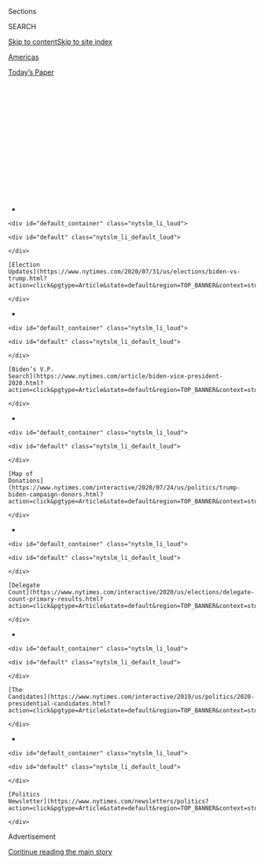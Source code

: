 <div id="app">

<div>

<div>

<div>

<div class="NYTAppHideMasthead css-1q2w90k e1suatyy0">

<div class="section css-ui9rw0 e1suatyy2">

<div class="css-eph4ug er09x8g0">

<div class="css-6n7j50">

</div>

<span class="css-1dv1kvn">Sections</span>

<div class="css-10488qs">

<span class="css-1dv1kvn">SEARCH</span>

</div>

[Skip to content](#site-content)[Skip to site
index](#site-index)

</div>

<div id="masthead-section-label" class="css-1wr3we4 eaxe0e00">

[Americas](https://www.nytimes.com/section/world/americas)

</div>

<div class="css-10698na e1huz5gh0">

</div>

</div>

<div id="masthead-bar-one" class="section hasLinks css-15hmgas e1csuq9d3">

<div class="css-uqyvli e1csuq9d0">

</div>

<div class="css-1uqjmks e1csuq9d1">

</div>

<div class="css-9e9ivx">

[](https://myaccount.nytimes.com/auth/login?response_type=cookie&client_id=vi)

</div>

<div class="css-1bvtpon e1csuq9d2">

[Today’s
Paper](https://www.nytimes.com/section/todayspaper)

</div>

</div>

</div>

</div>

<div data-aria-hidden="false">

<div id="site-content" data-role="main">

<div>

<div class="css-1aor85t" style="opacity:0.000000001;z-index:-1;visibility:hidden">

<div class="css-1hqnpie">

<div class="css-epjblv">

<span class="css-17xtcya">[Americas](/section/world/americas)</span><span class="css-x15j1o">|</span><span class="css-fwqvlz">Lawmakers
‘Alarmed’ by Reports U.S. Envoy Told Brazil It Could Help Re-elect
Trump</span>

</div>

<div class="css-k008qs">

<div class="css-1iwv8en">

<span class="css-18z7m18"></span>

<div>

</div>

</div>

<span class="css-1n6z4y">https://nyti.ms/30hzKHV</span>

<div class="css-1705lsu">

<div class="css-4xjgmj">

<div class="css-4skfbu" data-role="toolbar" data-aria-label="Social Media Share buttons, Save button, and Comments Panel with current comment count" data-testid="share-tools">

  - 
  - 
  - 
  - 
    
    <div class="css-6n7j50">
    
    </div>

  - 

</div>

</div>

</div>

</div>

</div>

</div>

<div id="NYT_TOP_BANNER_REGION" class="css-13pd83m">

<div>

<div id="styln-elections-notifications-menu" class="section interactive-content interactive-size-medium css-1edisqu">

<div class="css-17ih8de interactive-body">

<div class="nytslm_innerContainer" data-aria-live="polite">

<div class="nytslm_title">

</div>

  - 
    
    <div id="default_container" class="nytslm_li_loud">
    
    <div id="default" class="nytslm_li_default_loud">
    
    </div>
    
    [Election
    Updates](https://www.nytimes.com/2020/07/31/us/elections/biden-vs-trump.html?action=click&pgtype=Article&state=default&region=TOP_BANNER&context=storylines_menu)
    
    </div>

  - 
    
    <div id="default_container" class="nytslm_li_loud">
    
    <div id="default" class="nytslm_li_default_loud">
    
    </div>
    
    [Biden’s V.P.
    Search](https://www.nytimes.com/article/biden-vice-president-2020.html?action=click&pgtype=Article&state=default&region=TOP_BANNER&context=storylines_menu)
    
    </div>

  - 
    
    <div id="default_container" class="nytslm_li_loud">
    
    <div id="default" class="nytslm_li_default_loud">
    
    </div>
    
    [Map of
    Donations](https://www.nytimes.com/interactive/2020/07/24/us/politics/trump-biden-campaign-donors.html?action=click&pgtype=Article&state=default&region=TOP_BANNER&context=storylines_menu)
    
    </div>

  - 
    
    <div id="default_container" class="nytslm_li_loud">
    
    <div id="default" class="nytslm_li_default_loud">
    
    </div>
    
    [Delegate
    Count](https://www.nytimes.com/interactive/2020/us/elections/delegate-count-primary-results.html?action=click&pgtype=Article&state=default&region=TOP_BANNER&context=storylines_menu)
    
    </div>

  - 
    
    <div id="default_container" class="nytslm_li_loud">
    
    <div id="default" class="nytslm_li_default_loud">
    
    </div>
    
    [The
    Candidates](https://www.nytimes.com/interactive/2019/us/politics/2020-presidential-candidates.html?action=click&pgtype=Article&state=default&region=TOP_BANNER&context=storylines_menu)
    
    </div>

  - 
    
    <div id="default_container" class="nytslm_li_loud">
    
    <div id="default" class="nytslm_li_default_loud">
    
    </div>
    
    [Politics
    Newsletter](https://www.nytimes.com/newsletters/politics?action=click&pgtype=Article&state=default&region=TOP_BANNER&context=storylines_menu)
    
    </div>

</div>

</div>

</div>

</div>

</div>

<div id="top-wrapper" class="css-1sy8kpn">

<div id="top-slug" class="css-l9onyx">

Advertisement

</div>

[Continue reading the main
story](#after-top)

<div class="ad top-wrapper" style="text-align:center;height:100%;display:block;min-height:250px">

<div id="top" class="place-ad" data-position="top" data-size-key="top">

</div>

</div>

<div id="after-top">

</div>

</div>

<div>

<div id="sponsor-wrapper" class="css-1hyfx7x">

<div id="sponsor-slug" class="css-19vbshk">

Supported by

</div>

[Continue reading the main
story](#after-sponsor)

<div id="sponsor" class="ad sponsor-wrapper" style="text-align:center;height:100%;display:block">

</div>

<div id="after-sponsor">

</div>

</div>

<div class="css-186x18t">

</div>

<div class="css-1vkm6nb ehdk2mb0">

# Lawmakers ‘Alarmed’ by Reports U.S. Envoy Told Brazil It Could Help Re-elect Trump

</div>

The House Foreign Affairs Committee has begun an inquiry into multiple
reports in the Brazilian media that the U.S. ambassador was framing
negotiations over ethanol tariffs in partisan terms.

<div class="css-79elbk" data-testid="photoviewer-wrapper">

<div class="css-z3e15g" data-testid="photoviewer-wrapper-hidden">

</div>

<div class="css-1a48zt4 ehw59r15" data-testid="photoviewer-children">

![<span class="css-16f3y1r e13ogyst0" data-aria-hidden="true">President
Jair Bolsonaro of Brazil with the U.S. ambassador, Todd C. Chapman, in
Brasilia this
month.</span><span class="css-cnj6d5 e1z0qqy90" itemprop="copyrightHolder"><span class="css-1ly73wi e1tej78p0">Credit...</span><span><span>Isac
Nobrega/Brazilian
Presidency</span></span></span>](https://static01.nyt.com/images/2020/07/31/world/31brazil/merlin_175082043_1d8c79a7-ecda-45a1-be27-2a6be6ea4144-articleLarge.jpg?quality=75&auto=webp&disable=upscale)

</div>

</div>

<div class="css-18e8msd">

<div class="css-vp77d3 epjyd6m0">

<div class="css-1baulvz">

By [<span class="css-1baulvz" itemprop="name">Ernesto
Londoño</span>](https://www.nytimes.com/by/ernesto-londono),
<span class="css-1baulvz" itemprop="name">Manuela Andreoni</span> and
<span class="css-1baulvz last-byline" itemprop="name">Letícia
Casado</span>

</div>

</div>

  - 
    
    <div class="css-ld3wwf e16638kd2">
    
    July 31,
    2020
    
    </div>

  - 
    
    <div class="css-4xjgmj">
    
    <div class="css-d8bdto" data-role="toolbar" data-aria-label="Social Media Share buttons, Save button, and Comments Panel with current comment count" data-testid="share-tools">
    
      - 
      - 
      - 
      - 
        
        <div class="css-6n7j50">
        
        </div>
    
      - 
    
    </div>
    
    </div>

</div>

</div>

<div class="section meteredContent css-1r7ky0e" name="articleBody" itemprop="articleBody">

<div class="css-1fanzo5 StoryBodyCompanionColumn">

<div class="css-53u6y8">

RIO DE JANEIRO — Members of the House Foreign Affairs Committee said
Friday they were “extremely alarmed” by assertions that the American
ambassador in Brazil had signaled to Brazilian officials they could help
get President Trump re-elected by changing their trade policies.

In a letter sent Friday afternoon, Committee Chairman Eliot L. Engel
demanded that the ambassador, Todd Chapman, produce “any and all
documents referring or related to any discussions” he has held with
Brazilian officials in recent weeks about their nation’s tariffs on
ethanol, an important agricultural export for Iowa, a potential swing
state in the American presidential election.

The committee’s letter was sent in response to reports in the Brazilian
news media this week saying that Mr. Chapman, a career diplomat, made it
clear to Brazilian officials they could bolster Mr. Trump’s electoral
chances in Iowa if Brazil lifted its ethanol tariffs.

Eliminating tariffs would give the Trump administration a welcome trade
victory to present to struggling ethanol producers in Iowa, where
the[president is in a close race with his Democratic rival, Joseph R.
Biden
Jr.](https://www.nytimes.com/2020/06/20/us/politics/iowa-polls-trump-biden-ernst-greenfield.html)

</div>

</div>

<div class="css-1fanzo5 StoryBodyCompanionColumn">

<div class="css-53u6y8">

The House committee said it was opening an inquiry into the matter.

The State Department said Friday afternoon in an emailed statement that
“allegations suggesting that Ambassador Chapman has asked Brazilians
to support a specific U.S. candidate are false.”

The statement added: “The United States has long been focused on
reducing tariff barriers and will continue do so.”

[The O Globo
newspaper](https://blogs.oglobo.globo.com/lauro-jardim/post/embaixador-dos-eua-faz-lobby-no-governo-por-etanol-americano.html)
published a story on Thursday saying Mr. Chapman had underscored “the
importance to the Brazilian government of keeping Donald Trump” in
office. Mr. Bolsonaro, a far-right leader, has made closer alignment
with the Trump administration his top foreign policy priority.

A competing newspaper, Estadão, [published an article
Friday](https://economia.estadao.com.br/noticias/geral,embaixador-dos-eua-pede-isencao-para-etanol-americano-mas-governo-diz-que-nao-tem-cabimento,70003381539)
saying its reporters independently confirmed that the ambassador framed
his argument against tariffs in partisan terms. The article said the
Brazilian officials who met with Mr. Chapman rejected the appeal,
declining to be drawn into the American presidential battle.

Neither article named its sources. But Alceu Moreira, a Brazilian
congressman who heads the agricultural caucus, told The New York Times
in an interview that Mr. Chapman had made repeated references to the
electoral calendar during a recent meeting the two had about ethanol.

</div>

</div>

<div class="css-1fanzo5 StoryBodyCompanionColumn">

<div class="css-53u6y8">

He said that Mr. Chapman did not explicitly urge him to help the Trump
campaign or bring up the contest in Iowa — but that the American
ambassador did tie the ethanol issue to the election.

</div>

</div>

<div class="css-79elbk" data-testid="photoviewer-wrapper">

<div class="css-z3e15g" data-testid="photoviewer-wrapper-hidden">

</div>

<div class="css-1a48zt4 ehw59r15" data-testid="photoviewer-children">

![<span class="css-16f3y1r e13ogyst0" data-aria-hidden="true">Corn being
loaded into a truck to be transported for ethanol production in Kelley,
Iowa.</span><span class="css-cnj6d5 e1z0qqy90" itemprop="copyrightHolder"><span class="css-1ly73wi e1tej78p0">Credit...</span><span>Shannon
Stapleton/Reuters</span></span>](https://static01.nyt.com/images/2020/07/31/world/31brazil2/merlin_167532981_ef354301-0c68-447c-93b2-e0b8cabb8d5b-articleLarge.jpg?quality=75&auto=webp&disable=upscale)

</div>

</div>

<div class="css-1fanzo5 StoryBodyCompanionColumn">

<div class="css-53u6y8">

“He said, ‘You know, we have elections in the United States, and that
this is very important,’” Mr. Moreira said, recounting their
conversation. “He said this four or five times.”

In the letter, Mr. Engel said that if Mr. Chapman had pressured the
Brazilians to help the Trump campaign, it could be a violation of the
Hatch Act, a 1939 law that bars federal officials from engaging in
certain partisan
activities.

<div id="NYT_MAIN_CONTENT_1_REGION" class="css-9tf9ac">

<div>

<div id="styln-nfldraft-updates-block" class="section interactive-content interactive-size-medium css-1ftcdic">

<div class="css-17ih8de interactive-body">

<div id="styln-briefing-block" data-asset-id="">

<div class="briefing-block-header-section">

# [Latest Updates: 2020 Election](https://www.nytimes.com/2020/07/31/us/elections/biden-vs-trump.html?action=click&pgtype=Article&state=default&region=MAIN_CONTENT_1&context=storylines_live_updates)

<div class="briefing-block-ts">

Updated 2020-08-01T01:26:45.732Z

</div>

</div>

  - [Kamala Harris, a top vice-presidential contender, confronts double
    standards.](https://www.nytimes.com/2020/07/31/us/elections/biden-vs-trump.html?action=click&pgtype=Article&state=default&region=MAIN_CONTENT_1&context=storylines_live_updates#link-29fdff45)
  - [Karen Bass and Susan Rice are rising on Biden’s vice-presidential
    shortlist.](https://www.nytimes.com/2020/07/31/us/elections/biden-vs-trump.html?action=click&pgtype=Article&state=default&region=MAIN_CONTENT_1&context=storylines_live_updates#link-13ec3d9c)
  - [Trump says Russian bounties to kill U.S. troops ‘never took
    place.’](https://www.nytimes.com/2020/07/31/us/elections/biden-vs-trump.html?action=click&pgtype=Article&state=default&region=MAIN_CONTENT_1&context=storylines_live_updates#link-49e9a016)

<div class="briefing-block-footer">

<div class="briefing-block-footer-meta">

[See more
updates](https://www.nytimes.com/2020/07/31/us/elections/biden-vs-trump.html?action=click&pgtype=Article&state=default&region=MAIN_CONTENT_1&context=storylines_live_updates)

</div>

</div>

</div>

</div>

</div>

</div>

</div>

“These statements are completely inappropriate for a U.S. ambassador to
make,” Mr. Engel, a Democrat from New York, wrote in the letter, which
was also signed by Representative Albio Sires, who chairs the
Subcommittee on the Western Hemisphere, Civilian Security and Trade.

The letter called on Mr. Chapman to “reassure Congress and the American
people that our Ambassador to Brazil is truly representing the interests
of the United States and not the narrow, political interests of
President Trump."

Promoting favorable terms for American industries abroad is a core
priority for American ambassadors. But American diplomats are reminded
in election years to steer clear of any actions that might reasonably be
construed as partisan.

</div>

</div>

<div class="css-1fanzo5 StoryBodyCompanionColumn">

<div class="css-53u6y8">

The committee’s letter also took issue with Mr. Chapman’s defense of [a
video](https://twitter.com/BolsonaroSP/status/1287540044677488641?s=20)
promoting the Trump campaign that Eduardo Bolsonaro, a federal lawmaker
and a son of President Jair Bolsonaro, posted Sunday on Twitter.

The video ends with a slide that says “Trump 2020: The Great Victory.”

Asked about the video in [an interview with O
Globo,](https://oglobo.globo.com/mundo/embaixador-dos-eua-defende-eduardo-bolsonaro-apos-critica-de-deputado-americano-liberdade-de-expressao-24555110)
Mr. Chapman said he saw no problem with Eduardo Bolsonaro’s endorsement.

“I’m a big defender of freedom of expression,” Mr. Chapman told the
newspaper. “And everyone is free to say who they like and who they’re
against as they see fit; I’m not going to tell someone they can’t speak
in favor or against my
president.”

</div>

</div>

<div class="css-79elbk" data-testid="photoviewer-wrapper">

<div class="css-z3e15g" data-testid="photoviewer-wrapper-hidden">

</div>

<div class="css-1a48zt4 ehw59r15" data-testid="photoviewer-children">

<div class="css-1xdhyk6 erfvjey0">

<span class="css-1ly73wi e1tej78p0">Image</span>

<div class="css-zjzyr8">

<div data-testid="lazyimage-container" style="height:257.77777777777777px">

</div>

</div>

</div>

<span class="css-16f3y1r e13ogyst0" data-aria-hidden="true">Eduardo
Bolsonaro after a meeting with President Trump at the White House last
year.</span><span class="css-cnj6d5 e1z0qqy90" itemprop="copyrightHolder"><span class="css-1ly73wi e1tej78p0">Credit...</span><span>Evan
Vucci/Associated Press</span></span>

</div>

</div>

<div class="css-1fanzo5 StoryBodyCompanionColumn">

<div class="css-53u6y8">

Mr. Engel and Mr. Sires, a Democrat from New Jersey, said the ambassador
should have responded differently.

“While Mr. Bolsonaro has the right to speak freely, it is simply not
appropriate for sitting government officials — in any branch of
government — to promote the campaigns of candidates in the United
States,” the congressmen wrote. “We frankly believe that you should know
better.”

Eduardo Bolsonaro is the rare Brazilian official who has openly
supported lowering ethanol tariffs for American sellers. [In a video he
posted last
September](https://www.facebook.com/bolsonaro.enb/posts/1250533498472605),
he said taking a hit on ethanol would be a boon for Brazilian exporters
of meat and sugar by improving the chances of a free-trade agreement
between the two countries.

</div>

</div>

<div class="css-1fanzo5 StoryBodyCompanionColumn">

<div class="css-53u6y8">

“That could bring so many benefits to us as Brazilians,” said the
younger Mr. Bolsonaro, an ardent supporter of Mr. Trump who wore a “Make
Brazil Great Again” baseball cap during a visit to the White House last
year.

The United States has long pushed Brazil to lower tariffs on ethanol.
Those talks gained a new sense of urgency in recent months as the
coronavirus pandemic led to plummeting demand, and American ethanol
sellers were squeezed by the trade dispute between Beijing and
Washington.

Currently, American ethanol companies can sell up to 750 million liters
of ethanol to Brazil per year without paying tariffs. Any sales beyond
that are subject to a 20 percent tax. The Brazilian government raised
the tariff-free cap last September from 600 million liters — a gesture
intended to give Brazilian sugar producers greater access to the
American market.

Mr. Trump hailed that move, [calling
it](https://twitter.com/realdonaldtrump/status/1168714708691632129)“great
progress for our Farmers.”

But Washington did not make good on the sugar access, which left the
Brazilians feeling embittered.

The current ethanol tariff framework is set to expire in August. If the
two countries don’t reach a deal, Brazil will apply a 20 percent tax to
all ethanol imports, a blow to an industry that is pleading for
government bailouts.

Mr. Moreira, the Brazilian congressman who heads the agricultural
caucus, said he told Mr. Chapman that Brazilian politicians also had
political considerations to consider, given coming municipal elections
in September. Ethanol producers in Brazil’s northeast states would look
dimly on tariff rules that put them at a competitive disadvantage.

“Is the ethanol producer very important electorally speaking? Yes, very
important,” Mr. Moreira said. “We very much like the American people,
but we like our people more.”

</div>

</div>

<div class="css-1fanzo5 StoryBodyCompanionColumn">

<div class="css-53u6y8">

Congressman Arnaldo Jardim, who leads a Brazilian congressional bloc
that supports ethanol producers, said Mr. Chapman has been negotiating
with a sense of urgency as the deadline approaches.

“Let’s just say he’s putting pressure” on Brazilian officials, said Mr.
Jardim, adding that he had not personally met with the ambassador about
this issue, but regularly speaks to several officials who have. “He’s
saying that this is paramount for the United States and paramount for
Trump.”

Orlando Ribeiro, who heads the department of commercial and
international relations at Brazil’s Ministry of Agriculture, said that
negotiators had hoped to reach a deal on ethanol tariffs before the
August deadline that took into account the interests of all
stakeholders.

Barring that, he said he feared Mr. Trump and Mr. Bolsonaro could hash
out a deal over the phone at the last minute.

“What could happen is that on the eve, Trump could call Bolsonaro and
they might decide to lift all” tariffs, he
said.

</div>

</div>

<div>

</div>

</div>

<div>

</div>

<div>

</div>

<div id="NYT_BELOW_MAIN_CONTENT_REGION">

<div>

<div id="STLYN_guide_v1_STYLN_guide_a" class="section css-l08pwh interactive-content interactive-size-medium">

<div class="css-17ih8de interactive-body">

<div class="g-story g-freebird g-max-limit" data-preview-slug="styln-scroll-guide">

</div>

<div id="g-electionguide-id" class="g-electionguide">

<div class="g-electionguide-container">

<div class="g-electionguide-wrapper">

<div class="g-electionguide-logo">

</div>

# Our 2020 Election Guide

Updated July 31, 2020

  - 
    
    -----
    
    ## The Latest
    
      - President Trump’s assault on the Postal Service is intersecting
        with his attacks on mail-in voting. [Voting rights groups say it
        is a recipe for
        disaster.](https://www.nytimes.com/2020/07/31/us/politics/trump-usps-mail-delays.html?action=click&pgtype=Article&state=default&region=BELOW_MAIN_CONTENT&context=storylines_guide)

  - 
    
    -----
    
    ## Biden’s V.P. Search
    
      - [Here are 13
        women](https://www.nytimes.com/article/biden-vice-president-2020.html?action=click&pgtype=Article&state=default&region=BELOW_MAIN_CONTENT&context=storylines_guide)
        who have been under consideration to be Joe Biden’s running
        mate, and why each might be chosen — and might not be.

  - 
    
    -----
    
    ## Keep Up With Our Coverage
    
      - Get an
        [email](https://www.nytimes.com/newsletters/politics?action=click&pgtype=Article&state=default&region=BELOW_MAIN_CONTENT&context=storylines_guide)
        recapping the day’s news
    
    <!-- end list -->
    
      - Download our mobile app on
        [iOS](https://apps.apple.com/us/app/nytimes/id284862083?ls=1&mat_click_id=5c79ae7455014fd1bd66b5610c05b8f2-20191112-16948&referrer=mat_click_id%3D5c79ae7455014fd1bd66b5610c05b8f2-20191112-16948%26link_click_id%3D722930677036718082)
        and
        [Android](http://a.localytics.com/android?id=com.nytimes.android&referrer=utm_source%3Dother_nyt_mobile_web%26utm_medium%3DWeb%2520page%26utm_term%3DGeneral%2520Mobile%2520Page%26utm_campaign%3DNYT%2520Mobile%2520General%2520Page)
        and turn on Breaking News and Politics alerts

</div>

</div>

</div>

</div>

</div>

</div>

</div>

<div>

</div>

<div>

<div id="bottom-wrapper" class="css-1ede5it">

<div id="bottom-slug" class="css-l9onyx">

Advertisement

</div>

[Continue reading the main
story](#after-bottom)

<div id="bottom" class="ad bottom-wrapper" style="text-align:center;height:100%;display:block;min-height:90px">

</div>

<div id="after-bottom">

</div>

</div>

</div>

</div>

</div>

## Site Index

<div>

</div>

## Site Information Navigation

  - [© <span>2020</span> <span>The New York Times
    Company</span>](https://help.nytimes.com/hc/en-us/articles/115014792127-Copyright-notice)

<!-- end list -->

  - [NYTCo](https://www.nytco.com/)
  - [Contact
    Us](https://help.nytimes.com/hc/en-us/articles/115015385887-Contact-Us)
  - [Work with us](https://www.nytco.com/careers/)
  - [Advertise](https://nytmediakit.com/)
  - [T Brand Studio](http://www.tbrandstudio.com/)
  - [Your Ad
    Choices](https://www.nytimes.com/privacy/cookie-policy#how-do-i-manage-trackers)
  - [Privacy](https://www.nytimes.com/privacy)
  - [Terms of
    Service](https://help.nytimes.com/hc/en-us/articles/115014893428-Terms-of-service)
  - [Terms of
    Sale](https://help.nytimes.com/hc/en-us/articles/115014893968-Terms-of-sale)
  - [Site
    Map](https://spiderbites.nytimes.com)
  - [Help](https://help.nytimes.com/hc/en-us)
  - [Subscriptions](https://www.nytimes.com/subscription?campaignId=37WXW)

</div>

</div>

</div>

</div>
